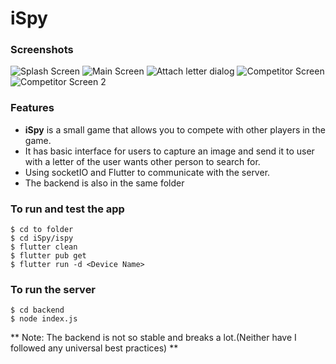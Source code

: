 # iSpy

### Screenshots

![Splash Screen](/ScreenShots/1.png "Splash Screen")
![Main Screen](/ScreenShots/5.png "Main Screen")
![Attach letter dialog](/ScreenShots/2.png "Attach letter dialog")
![Competitor Screen](/ScreenShots/4.png "Competitor Screen")
![Competitor Screen 2](/ScreenShots/3.png "Competitor Screen 2")

### Features
 - **iSpy** is a small game that allows you to compete with other players in the game.
 - It has basic interface for users to capture an image and send it to user with a letter of the user wants other person to search for.
 - Using socketIO and Flutter to communicate with the server.
 - The backend is also in the same folder

 ### To run and test the app
 ```
 $ cd to folder
 $ cd iSpy/ispy
 $ flutter clean 
 $ flutter pub get
 $ flutter run -d <Device Name>
 ```

 ### To run the server
 ```
 $ cd backend
 $ node index.js
 ```

** Note: The backend is not so stable and breaks a lot.(Neither have I followed any universal best practices) **
